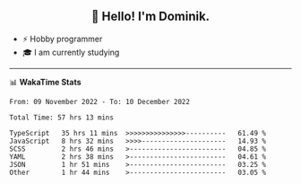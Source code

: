 <h2 align="center">👋 Hello! I'm Dominik.</h2>

- ⚡ Hobby programmer
- 🎓 I am currently studying

---
📊 **WakaTime Stats**
<!--START_SECTION:waka-->

```text
From: 09 November 2022 - To: 10 December 2022

Total Time: 57 hrs 13 mins

TypeScript   35 hrs 11 mins  >>>>>>>>>>>>>>>----------   61.49 %
JavaScript   8 hrs 32 mins   >>>>---------------------   14.93 %
SCSS         2 hrs 46 mins   >------------------------   04.85 %
YAML         2 hrs 38 mins   >------------------------   04.61 %
JSON         1 hr 51 mins    >------------------------   03.25 %
Other        1 hr 44 mins    >------------------------   03.05 %
```

<!--END_SECTION:waka-->
